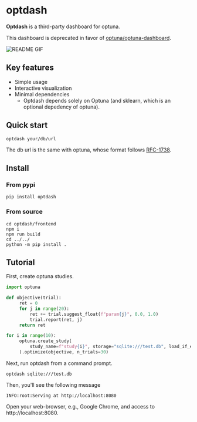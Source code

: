 # optdash

**Optdash** is a third-party dashboard for optuna.

This dashboard is deprecated in favor of [optuna/optuna-dashboard](https://github.com/optuna/optuna-dashboard).

![README GIF](docs/images/optdash-readme.gif)

## Key features

* Simple usage
* Interactive visualization
* Minimal dependencies
    * Optdash depends solely on Optuna (and sklearn, which is an optional depedency of optuna).


## Quick start

```shell script
optdash your/db/url
```

The db url is the same with optuna, whose format follows [RFC-1738](https://tools.ietf.org/html/rfc1738.html).

## Install

### From pypi

```shell script
pip install optdash
```


### From source

```shell script
cd optdash/frontend
npm i
npm run build
cd ../../
python -m pip install .
```

## Tutorial

First, create optuna studies.

```python
import optuna

def objective(trial):
     ret = 0
     for j in range(20):
         ret += trial.suggest_float(f"param{j}", 0.0, 1.0)
         trial.report(ret, j)
     return ret

for i in range(10):
     optuna.create_study(
         study_name=f"study{i}", storage="sqlite:///test.db", load_if_exists=True
     ).optimize(objective, n_trials=30)
```

Next, run optdash from a command prompt.

```shell script
optdash sqlite:///test.db
```

Then, you'll see the following message
```text
INFO:root:Serving at http://localhost:8080
```

Open your web-browser, e.g., Google Chrome, and access to http://localhost:8080.
